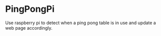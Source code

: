 # PingPongPi
Use raspberry pi to detect when a ping pong table is in use and update a web page accordingly.
